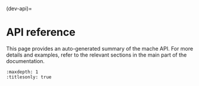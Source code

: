 (dev-api)=

# API reference

This page provides an auto-generated summary of the mache API. For more
details and examples, refer to the relevant sections in the main part of the
documentation.

```{toctree}
:maxdepth: 1
:titlesonly: true
```

